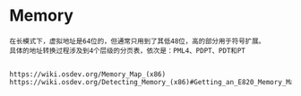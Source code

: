 # Memory

    在长模式下，虚拟地址是64位的，但通常只用到了其低48位，高的部分用于符号扩展。
    具体的地址转换过程涉及到4个层级的分页表，依次是：PML4、PDPT、PDT和PT


    https://wiki.osdev.org/Memory_Map_(x86)
    https://wiki.osdev.org/Detecting_Memory_(x86)#Getting_an_E820_Memory_Map
